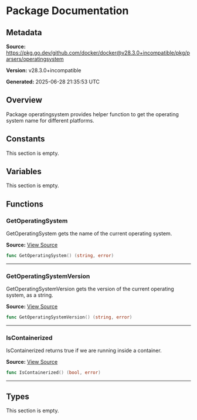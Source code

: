 # Package Documentation

## Metadata

**Source:** https://pkg.go.dev/github.com/docker/docker@v28.3.0+incompatible/pkg/parsers/operatingsystem

**Version:** v28.3.0+incompatible

**Generated:** 2025-06-28 21:35:53 UTC

## Overview

Package operatingsystem provides helper function to get the operating system
name for different platforms.


## Constants

This section is empty.

## Variables

This section is empty.

## Functions

### GetOperatingSystem

GetOperatingSystem gets the name of the current operating system.

**Source:** [View Source](https://github.com/docker/docker/blob/v28.3.0/pkg/parsers/operatingsystem/operatingsystem_linux.go#L24)  

```go
func GetOperatingSystem() (string, error)
```

---

### GetOperatingSystemVersion

GetOperatingSystemVersion gets the version of the current operating system, as a string.

**Source:** [View Source](https://github.com/docker/docker/blob/v28.3.0/pkg/parsers/operatingsystem/operatingsystem_linux.go#L37)  

```go
func GetOperatingSystemVersion() (string, error)
```

---

### IsContainerized

IsContainerized returns true if we are running inside a container.

**Source:** [View Source](https://github.com/docker/docker/blob/v28.3.0/pkg/parsers/operatingsystem/operatingsystem_linux.go#L69)  

```go
func IsContainerized() (bool, error)
```

---

## Types

This section is empty.

